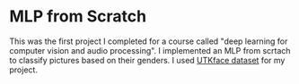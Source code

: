 # MLP from Scratch
This was the first project I completed for a course called "deep learning for computer vision and audio processing".
I implemented an MLP from scrtach to classify pictures based on their genders. 
I used [UTKface dataset](https://susanqq.github.io/UTKFace/) for my project.
